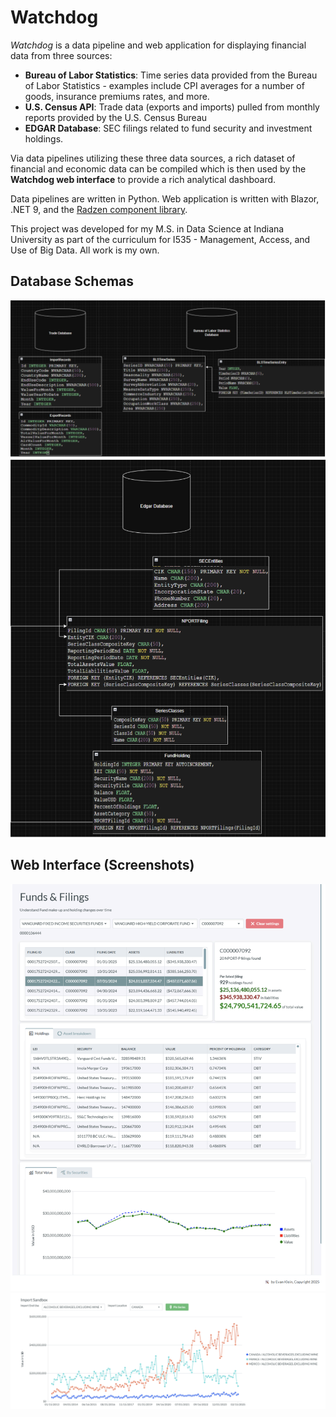# Watchdog

_Watchdog_ is a data pipeline and web application for displaying financial data from three sources:
- **Bureau of Labor Statistics**: Time series data provided from the Bureau of Labor Statistics - examples include CPI averages for a number of goods, insurance premiums rates, and more.
- **U.S. Census API**: Trade data (exports and imports) pulled from monthly reports provided by the U.S. Census Bureau
- **EDGAR Database**: SEC filings related to fund security and investment holdings.

Via data pipelines utilizing these three data sources, a rich dataset of financial and economic data can be compiled which is then used by the **Watchdog web interface** to provide a rich analytical dashboard.

Data pipelines are written in Python. Web application is written with Blazor, .NET 9, and the [Radzen component library](https://www.radzen.com/).

This project was developed for my M.S. in Data Science at Indiana University as part of the curriculum for I535 - Management, Access, and Use of Big Data. All work is my own.

## Database Schemas

![alt text](image.png)
![alt text](image-1.png)

## Web Interface (Screenshots)

![alt text](image-4.png)
![alt text](image-3.png)